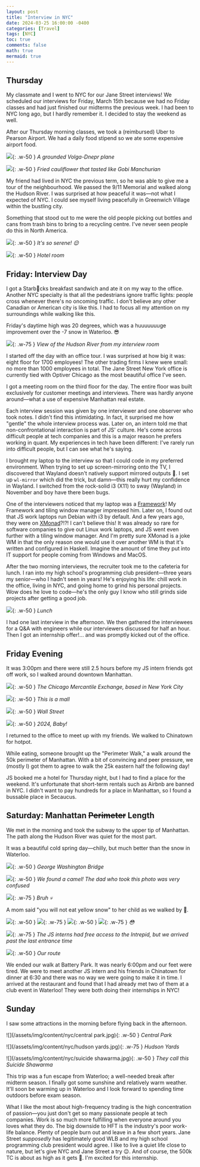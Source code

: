 ```yaml
---
layout: post
title: "Interview in NYC"
date: 2024-03-25 16:00:00 -0400
categories: [Travel]
tags: [NYC]
toc: true
comments: false
math: true
mermaid: true
---
```


## Thursday

My classmate and I went to NYC for our Jane Street interviews! We scheduled our interviews for Friday, March 15th because we had no Friday classes and had just finished our midterms the previous week. I had been to NYC long ago, but I hardly remember it. I decided to stay the weekend as well.

After our Thursday morning classes, we took a (reimbursed) Uber to Pearson Airport. We had a daily food stipend so we ate some expensive airport food.

![](/assets/img/content/nyc/plane.jpg){: .w-50 }
_A grounded Volga-Dnepr plane_


![](/assets/img/content/nyc/food.png){: .w-50 }
_Fried cauliflower that tasted like Gobi Manchurian_

My friend had lived in NYC the previous term, so he was able to give me a tour of the neighbourhood. We passed the 9/11 Memorial and walked along the Hudson River. I was surprised at how peaceful it was—not what I expected of NYC. I could see myself living peacefully in Greenwich Village within the bustling city.

Something that stood out to me were the old people picking out bottles and cans from trash bins to bring to a recycling centre. I've never seen people do this in North America.

![](/assets/img/content/nyc/calm.jpg){: .w-50 }
_It's so serene! 😌_

![](/assets/img/content/nyc/hotel.jpg){: .w-50 }
_Hotel room_

## Friday: Interview Day

I got a Starb🤑cks breakfast sandwich and ate it on my way to the office.
Another NYC specialty is that all the pedestrians ignore traffic lights: people cross whenever there's no oncoming traffic. I don't believe any other Canadian or American city is like this. I had to focus all my attention on my surroundings while walking like this.

Friday's daytime high was 20 degrees, which was a huuuuuuuge improvement over the -7 snow in Waterloo. 😎

![](/assets/img/content/nyc/view.jpg){: .w-75 }
_View of the Hudson River from my interview room_

I started off the day with an office tour. I was surprised at how big it was: eight floor for 1700 employees!
The other trading firms I knew were small: no more than 1000 employees in total. The Jane Street New York office is currently tied with Optiver Chicago as the most beautiful office I've seen.

I got a meeting room on the third floor for the day. The entire floor was built exclusively for customer meetings and interviews. There was hardly anyone around—what a use of expensive Manhattan real estate.

Each interview session was given by one interviewer and one observer who took notes. I didn't find this intimidating. In fact, it surprised me how "gentle" the whole interview process was. Later on, an intern told me that non-confrontational interaction is part of JS' culture. He's come across difficult people at tech companies and this is a major reason he prefers working in quant. My experiences in tech have been different: I've rarely run into difficult people, but I can see what he's saying.

I brought my laptop to the interview so that I could code in my preferred environment. When trying to set up screen-mirroring onto the TV, I discovered that Wayland doesn't natively support mirrored outputs 🤦. I set up `wl-mirror` which did the trick, but damn—this really hurt my confidence in Wayland. I switched from the rock-solid i3 (X11) to sway (Wayland) in November and boy have there been bugs.

One of the interviewers noticed that my laptop was a [Framework](https://frame.work/)! My Framework and tiling window manager impressed him. Later on, I found out that JS work laptops run Debian with i3 by default. And a few years ago, they were on [XMonad](https://xmonad.org/)?!?! I can't believe this! It was already so rare for software companies to give out Linux work laptops, and JS went even further with a tiling window manager. And I'm pretty sure XMonad is a joke WM in that the only reason one would use it over another WM is that it's written and configured in Haskell. Imagine the amount of time they put into IT support for people coming from Windows and MacOS.

After the two morning interviews, the recruiter took me to the cafeteria for lunch. I ran into my high school's programming club president—three years my senior—who I hadn't seen in years! He's enjoying his life: chill work in the office, living in NYC, and going home to grind his personal projects. Wow does he love to code—he's the only guy I know who still grinds side projects after getting a good job.

![](/assets/img/content/nyc/lunch.jpg){: .w-50 }
_Lunch_

I had one last interview in the afternoon.
We then gathered the interviewees for a Q&A with engineers while our interviewers discussed for half an hour. Then I got an internship offer!... and was promptly kicked out of the office.

## Friday Evening

It was 3:00pm and there were still 2.5 hours before my JS intern friends got off work, so I walked around downtown Manhattan.

![](/assets/img/content/nyc/cme.jpg){: .w-50 }
_The Chicago Mercantile Exchange, based in New York City_

![](/assets/img/content/nyc/mall.jpg){: .w-50 }
_This is a mall_

![](/assets/img/content/nyc/nyse.jpg){: .w-50 }
_Wall Street_

![](/assets/img/content/nyc/trump.jpg){: .w-50 }
_2024, Baby!_

I returned to the office to meet up with my friends.
We walked to Chinatown for hotpot.

While eating, someone brought up the "Perimeter Walk," a walk around the 50k perimeter of Manhattan.
With a bit of convincing and peer pressure, we (mostly I) got them to agree to walk the 25k eastern half the following day!

JS booked me a hotel for Thursday night, but I had to find a place for the weekend. It's unfortunate that short-term rentals such as Airbnb are banned in NYC. I didn't want to pay hundreds for a place in Manhattan, so I found a bussable place in Secaucus.

## Saturday: Manhattan ~~Perimeter~~ Length

We met in the morning and took the subway to the upper tip of Manhattan.
The path along the Hudson River was quiet for the most part.

It was a beautiful cold spring day—chilly, but much better than the snow in Waterloo.

![](/assets/img/content/nyc/bridge.jpg){: .w-50 }
_George Washington Bridge_

![](/assets/img/content/nyc/camel.jpg){: .w-50 }
_We found a camel! The dad who took this photo was very confused_

![](/assets/img/content/nyc/banner.jpg){: .w-75 }
_Bruh 💀_


A mom said "you will not eat yellow snow" to her child as we walked by 🤔.

![](/assets/img/content/nyc/cherry.jpg){: .w-50 }
![](/assets/img/content/nyc/far.jpg){: .w-75 }
![](/assets/img/content/nyc/messiah.jpg){: .w-50 }
![](/assets/img/content/nyc/jesus.jpg){: .w-75 }
_😳_

![](/assets/img/content/nyc/intrepid.jpg){: .w-75 }
_The JS interns had free access to the Intrepid, but we arrived past the last entrance time_

![](/assets/img/content/nyc/strava.png){: .w-50 }
_Our route_

We ended our walk at Battery Park. It was nearly 6:00pm and our feet were tired. We were to meet another JS intern and his friends in Chinatown for dinner at 6:30 and there was no way we were going to make it in time. I arrived at the restaurant and found that I had already met two of them at a club event in Waterloo! They were both doing their internships in NYC! 

## Sunday

I saw some attractions in the morning before flying back in the afternoon.

![](/assets/img/content/nyc/central park.jpg){: .w-50 }
_Central Park_

![](/assets/img/content/nyc/hudson yards.jpg){: .w-75 }
_Hudson Yards_

![](/assets/img/content/nyc/suicide shawarma.jpg){: .w-50 }
_They call this Suicide Shawarma_

This trip was a fun escape from Waterloo; a well-needed break after midterm season. I finally got some sunshine and relatively warm weather. It'll soon be warming up in Waterloo and I look forward to spending time outdoors before exam season.

What I like the most about high-frequency trading is the high concentration of passion—you just don't get so many passionate people at tech companies. Work is so much more fulfilling when everyone around you loves what they do. The big downside to HFT is the industry's poor work-life balance. Plenty of people burn out and leave in a few short years. Jane Street *supposedly* has legitimately good WLB and my high school programming club president would agree. I like to live a quiet life close to nature, but let's give NYC and Jane Street a try 😉. And of course, the 500k TC is about as high as it gets 🤑. I'm excited for this internship.
